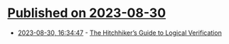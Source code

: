 # [Published on 2023-08-30](index.md)

* [2023-08-30, 16:34:47](https://lobste.rs/s/xb5ntg/hitchhiker_s_guide_logical_verification) - [The Hitchhiker’s Guide to Logical Verification](https://raw.githubusercontent.com/blanchette/logical_verification_2020/master/hitchhikers_guide.pdf)
